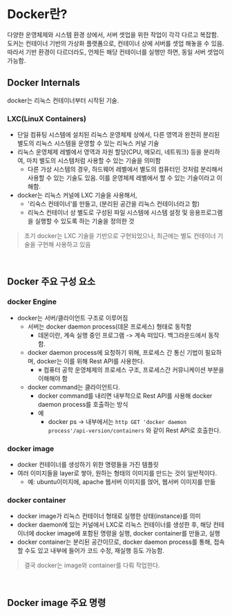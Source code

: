 # Docker란?

다양한 운영체제와 시스템 환경 상에서, 서버 셋업을 위한 작업이 각각 다르고 복잡함. 도커는 컨테이너 기반의 가상화 플랫폼으로, 컨테이너 상에 서버를 셋업 해놓을 수 있음. 따라서 기반 환경이 다르더라도, 언제든 해당 컨테이너를 실행만 하면, 동일 서버 셋업이 가능함.

## Docker Internals

docker는 리눅스 컨테이너부터 시작된 기술.

### LXC(LinuX Containers)

- 단일 컴퓨팅 시스템에 설치된 리눅스 운영체제 상에서, 다른 영역과 완전히 분리된 별도의 리눅스 시스템을 운영할 수 있는 리눅스 커널 기술
- 리눅스 운영체제 레벨에서 영역과 자원 할당(CPU, 메모리, 네트워크) 등을 분리하여, 마치 별도의 시스템처럼 사용할 수 있는 기술을 의미함
  - 다른 가상 시스템의 경우, 하드웨어 레벨에서 별도의 컴퓨터인 것처럼 분리해서 사용할 수 있는 기술도 있음. 이를 운영체제 레벨에서 할 수 있는 기술이라고 이해함.
- docker는 리눅스 커널에 LXC 기술을 사용해서,
  - '리숙스 컨테이너'를 만들고, (분리된 공간을 리눅스 컨테이너라고 함)
  - 리눅스 컨테이너 상 별도로 구성된 파일 시스템에 시스템 설정 및 응용프로그램을 실행할 수 있도록 하는 기술을 정의한 것

> 초기 docker는 LXC 기술을 기반으로 구현되었으나, 최근에는 별도 컨테이너 기술을 구현해 사용하고 있음

<br/>

## Docker 주요 구성 요소

### docker Engine

- docker는 서버/클라이언트 구조로 이루어짐
  - 서버는 docker daemon process(데몬 프로세스) 형태로 동작함
    - 데몬이란, 계속 실행 중인 프로그램 -> 계속 떠있다. 백그라운드에서 동작함.
  - docker daemon process에 요청하기 위해, 프로세스 간 통신 기법이 필요하며, docker는 이를 위해 Rest API를 사용한다.
    - ※ 컴퓨터 공학 운영체제의 프로세스 구조, 프로세스간 커뮤니케이션 부분을 이해해야 함
  - docker command는 클라이언트다.
    - docker command를 내리면 내부적으로 Rest API를 사용해 docker daemon process를 호출하는 방식
    - 예
      - docker ps -> 내부에서는 `http GET 'docker daemon process'/api-version/containers` 와 같이 Rest API로 호출한다.

### docker image

- docker 컨테이너를 생성하기 위한 명령들을 가진 템플릿
- 여러 이미지들을 layer로 쌓아, 원하는 형태의 이미지를 만드는 것이 일반적이다.
  - 예: ubuntu이미지에, apache 웹서버 이미지를 얹어, 웹서버 이미지를 만듦

### docker container

- docker image가 리눅스 컨테이너 형태로 실행한 상태(instance)를 의미
- docker daemon에 있는 커널에서 LXC로 리눅스 컨테이너를 생성한 후, 해당 컨테이너에 docker image에 포함된 명령을 실행, docker container를 만들고, 실행
- docker container는 분리된 공간이므로, docker daemon process를 통해, 접속할 수도 있고 내부에 들어가 코드 수정, 재실행 등도 가능함.

> 결국 docker는 image와 container를 다뤄 작업한다.

<br/>

## Docker image 주요 명령









































